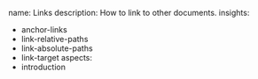 name: Links
description: How to link to other documents.
insights:
  - anchor-links
  - link-relative-paths
  - link-absolute-paths
  - link-target
aspects:
  - introduction
 
